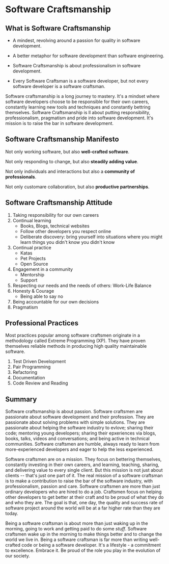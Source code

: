 # Software Craftsmanship

## What is Software Craftsmanship

- A mindest, revolving around a passion for quality in software development.

- A better metaphor for software development than software engineering.

- Software Craftsmanship is about professionalism in software development.

- Every Software Craftsman is a software developer, but not every software
  developer is a software craftsman.

Software craftsmanship is a long journey to mastery. It's a mindset where
software developers choose to be responsible for their own careers, constantly
learning new tools and techniques and constantly bettring themselves. Software
Craftsmanship is ll about putting responsibility, professionalism, pragmatism
and pride into software development. It's mission is to raise the bar in
software development.

## Software Craftsmanship Manifesto

Not only working software, but also **well-crafted software**.

Not only responding to change, but also **steadily adding value**.

Not only individuals and interactions but also a **community of professionals**.

Not only customare collaboration, but also **productive partnerships**.

## Software Craftsmanship Attitude

1. Taking responsibility for our own careers
2. Continual learning
   - Books, Blogs, technical websites
   - Follow other developers you respect online
   - Deliberate discovery: bring yourself into situations where you might learn
     things you didn't know you didn't know
3. Continual practice
   - Katas
   - Pet Projects
   - Open Source
4. Engagement in a community
   - Mentorship
   - Support
5. Respecting our needs and the needs of others: Work-Life Balance
6. Honesty & Courage
   - Being able to say no
7. Being accountable for our own decisions
8. Pragmatism

## Professional Practices

Most practices popular among software craftsmen originate in a methodology
called Extreme Programming (XP). They have proven themselves reliable methods in
producing high quality maintainable software.

1. Test Driven Development
2. Pair Programming
3. Refactoring
4. Documentation
5. Code Review and Reading

## Summary

Software craftsmanship is about passion. Software craftsmen are passionate about
software development and their profession. They are passionate about solving
problems with simple solutions. They are passionate about helping the software
industry to evlove; sharing their code; mentoring young developers; sharing their
epxeriences via blogs, books, talks, videos and conversations; and being active
in technical communities. Software craftsmen are humble, always ready to learn
from more-experienced developers and eager to help the less experienced.

Software craftsmen are on a mission. They focus on bettering themselves,
constantly investing in their own careers, and learning, teaching, sharing, and
delivering value to every single client. But this mission is not just about
clients -- that's just one part of it. The real mission of a software craftsman
is to make a contribution to raise the bar of the software industry, with
professionalism, passion and care. Software craftsmen are more than just
ordinary developers who are hired to do a job. Craftsmen focus on helping other
developers to get better at their craft and to be proud of what they do and who
they are. The goal is that, one day, the quality and success rate of software
project around the world will be at a far higher rate than they are today.

Being a software craftsman is about more than just waking up in the morning,
going to work and getting paid to do some _stuff_. Software craftsmen wake up in
the morning to make things better and to change the world we live in. Being a
software craftsman is far more than writing well-crafted code or being a
software developer. It's a lifestyle - a commitment to excellence. Embrace it.
Be proud of the role you play in the evolution of our society.
